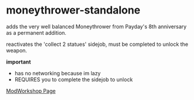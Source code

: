 # moneythrower-standalone

adds the very well balanced Moneythrower from Payday's 8th anniversary as a permanent addition.

reactivates the 'collect 2 statues' sidejob, must be completed to unlock the weapon.

**important**
* has no networking because im lazy
* REQUIRES you to complete the sidejob to unlock

[ModWorkshop Page](https://modworkshop.net/mod/33599)
